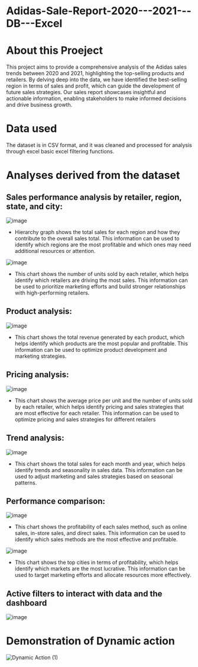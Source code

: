 # Adidas-Sale-Report-2020---2021---DB---Excel

# About this Proeject

This project aims to provide a comprehensive analysis of the Adidas sales trends between 2020 and 2021, highlighting the top-selling products and retailers. By delving deep into the data, we have identified the best-selling region in terms of sales and profit, which can guide the development of future sales strategies. Our sales report showcases insightful and actionable information, enabling stakeholders to make informed decisions and drive business growth.

# Data used

The dataset is in CSV format, and it was cleaned and processed for analysis through excel basic excel filtering functions.

# Analyses derived from the dataset

## Sales performance analysis by retailer, region, state, and city:

![image](https://user-images.githubusercontent.com/126027138/221456774-7875cc2d-7e6e-4e78-9024-97e1e7a9b62b.png)

- Hierarchy graph shows the total sales for each region and how they contribute to the overall sales total. This information can be used to identify which regions are the most profitable and which ones may need additional resources or attention.


![image](https://user-images.githubusercontent.com/126027138/221457095-411bc208-e7a8-4a35-8f7e-251189bb8281.png)

- This chart shows the number of units sold by each retailer, which helps identify which retailers are driving the most sales. This information can be used to prioritize marketing efforts and build stronger relationships with high-performing retailers.

## Product analysis:

![image](https://user-images.githubusercontent.com/126027138/221457197-c66fdeec-ba23-409a-97f1-61b709bc367f.png)

- This chart shows the total revenue generated by each product, which helps identify which products are the most popular and profitable. This information can be used to optimize product development and marketing strategies.


## Pricing analysis:

 ![image](https://user-images.githubusercontent.com/126027138/221458655-01b22457-9e45-453b-8af6-520175ee2fdd.png)
 
 - This chart shows the average price per unit and the number of units sold by each retailer, which helps identify pricing and sales strategies that are most effective for each retailer. This information can be used to optimize pricing and sales strategies for different retailers
 
 
 
## Trend analysis:

![image](https://user-images.githubusercontent.com/126027138/221456029-d63bb2d7-992f-442a-888e-00ec4387909d.png)

- This chart shows the total sales for each month and year, which helps identify trends and seasonality in sales data. This information can be used to adjust marketing and sales strategies based on seasonal patterns.


## Performance comparison: 

![image](https://user-images.githubusercontent.com/126027138/221457981-c2197a08-57e0-46bc-9685-82e3af3f428e.png)

- This chart shows the profitability of each sales method, such as online sales, in-store sales, and direct sales. This information can be used to identify which sales methods are the most effective and profitable.


![image](https://user-images.githubusercontent.com/126027138/221458175-68e4d5a0-fb5a-43bd-9e5e-14577d5e58ef.png)

- This chart shows the top cities in terms of profitability, which helps identify which markets are the most lucrative. This information can be used to target marketing efforts and allocate resources more effectively.




## Active filters to interact with data and the dashboard

![image](https://user-images.githubusercontent.com/126027138/221455682-03ee6fbf-9714-42a5-ab6b-5b45e125fa0b.png)



# Demonstration of Dynamic action

![Dynamic Action (1)](https://user-images.githubusercontent.com/126027138/221468148-ae23b8ad-4d70-4dd4-835f-59d611910fb4.gif)




